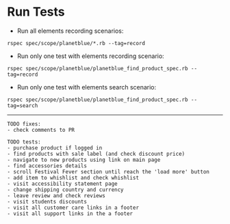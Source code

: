 # Run Tests

* Run all elements recording scenarios:

```
rspec spec/scope/planetblue/*.rb --tag=record
```

* Run only one test with elements recording scenario:

```
rspec spec/scope/planetblue/planetblue_find_product_spec.rb --tag=record
```

* Run only one test with elements search scenario:

```
rspec spec/scope/planetblue/planetblue_find_product_spec.rb --tag=search
```

---
```
TODO fixes:
- check comments to PR
```

```
TODO tests:
- purchase product if logged in
- find products with sale label (and check discount price)
- navigate to new products using link on main page
- find accessories details
- scroll Festival Fever section until reach the 'load more' button
- add item to whishlist and check whishlist
- visit accessibility statement page
- change shipping country and currency
- leave review and check reviews
- visit students discounts
- visit all customer care links in a footer
- visit all support links in the a footer
